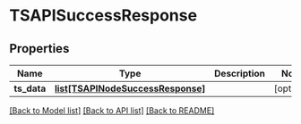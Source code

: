 # TSAPISuccessResponse

## Properties
Name | Type | Description | Notes
------------ | ------------- | ------------- | -------------
**ts_data** | [**list[TSAPINodeSuccessResponse]**](TSAPINodeSuccessResponse.md) |  | [optional] 

[[Back to Model list]](../README.md#documentation-for-models) [[Back to API list]](../README.md#documentation-for-api-endpoints) [[Back to README]](../README.md)

